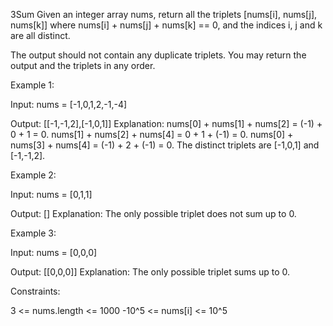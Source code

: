 3Sum
Given an integer array nums, return all the triplets [nums[i], nums[j], nums[k]] where nums[i] + nums[j] + nums[k] == 0, and the indices i, j and k are all distinct.

The output should not contain any duplicate triplets. You may return the output and the triplets in any order.

Example 1:

Input: nums = [-1,0,1,2,-1,-4]

Output: [[-1,-1,2],[-1,0,1]]
Explanation:
nums[0] + nums[1] + nums[2] = (-1) + 0 + 1 = 0.
nums[1] + nums[2] + nums[4] = 0 + 1 + (-1) = 0.
nums[0] + nums[3] + nums[4] = (-1) + 2 + (-1) = 0.
The distinct triplets are [-1,0,1] and [-1,-1,2].

Example 2:

Input: nums = [0,1,1]

Output: []
Explanation: The only possible triplet does not sum up to 0.

Example 3:

Input: nums = [0,0,0]

Output: [[0,0,0]]
Explanation: The only possible triplet sums up to 0.

Constraints:

3 <= nums.length <= 1000
-10^5 <= nums[i] <= 10^5
